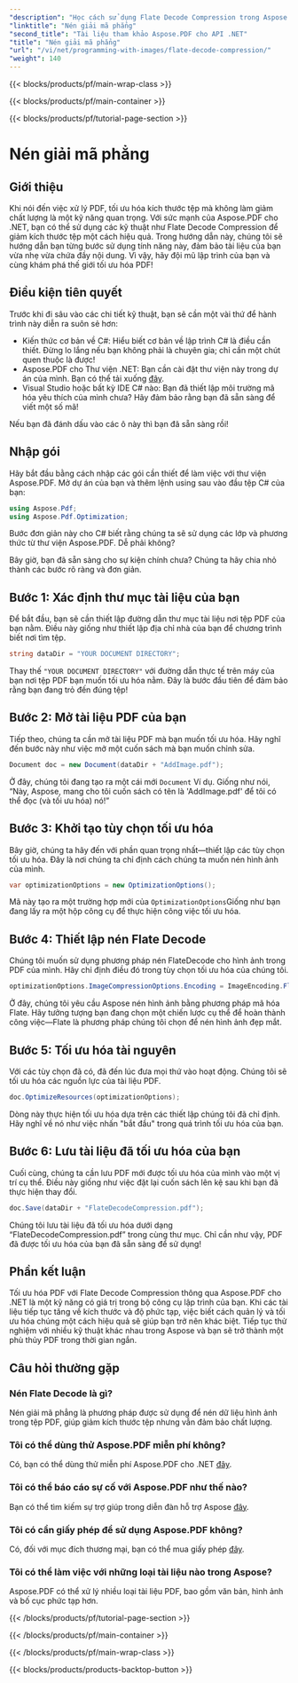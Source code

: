 ```yaml
---
"description": "Học cách sử dụng Flate Decode Compression trong Aspose.PDF cho .NET. Tối ưu hóa kích thước tệp PDF hiệu quả với hướng dẫn từng bước này."
"linktitle": "Nén giải mã phẳng"
"second_title": "Tài liệu tham khảo Aspose.PDF cho API .NET"
"title": "Nén giải mã phẳng"
"url": "/vi/net/programming-with-images/flate-decode-compression/"
"weight": 140
---
```


{{< blocks/products/pf/main-wrap-class >}}

{{< blocks/products/pf/main-container >}}

{{< blocks/products/pf/tutorial-page-section >}}

# Nén giải mã phẳng

## Giới thiệu

Khi nói đến việc xử lý PDF, tối ưu hóa kích thước tệp mà không làm giảm chất lượng là một kỹ năng quan trọng. Với sức mạnh của Aspose.PDF cho .NET, bạn có thể sử dụng các kỹ thuật như Flate Decode Compression để giảm kích thước tệp một cách hiệu quả. Trong hướng dẫn này, chúng tôi sẽ hướng dẫn bạn từng bước sử dụng tính năng này, đảm bảo tài liệu của bạn vừa nhẹ vừa chứa đầy nội dung. Vì vậy, hãy đội mũ lập trình của bạn và cùng khám phá thế giới tối ưu hóa PDF!

## Điều kiện tiên quyết

Trước khi đi sâu vào các chi tiết kỹ thuật, bạn sẽ cần một vài thứ để hành trình này diễn ra suôn sẻ hơn:

- Kiến thức cơ bản về C#: Hiểu biết cơ bản về lập trình C# là điều cần thiết. Đừng lo lắng nếu bạn không phải là chuyên gia; chỉ cần một chút quen thuộc là được!
- Aspose.PDF cho Thư viện .NET: Bạn cần cài đặt thư viện này trong dự án của mình. Bạn có thể tải xuống [đây](https://releases.aspose.com/pdf/net/).
- Visual Studio hoặc bất kỳ IDE C# nào: Bạn đã thiết lập môi trường mã hóa yêu thích của mình chưa? Hãy đảm bảo rằng bạn đã sẵn sàng để viết một số mã!

Nếu bạn đã đánh dấu vào các ô này thì bạn đã sẵn sàng rồi!

## Nhập gói

Hãy bắt đầu bằng cách nhập các gói cần thiết để làm việc với thư viện Aspose.PDF. Mở dự án của bạn và thêm lệnh using sau vào đầu tệp C# của bạn:

```csharp
using Aspose.Pdf;
using Aspose.Pdf.Optimization;
```

Bước đơn giản này cho C# biết rằng chúng ta sẽ sử dụng các lớp và phương thức từ thư viện Aspose.PDF. Dễ phải không?

Bây giờ, bạn đã sẵn sàng cho sự kiện chính chưa? Chúng ta hãy chia nhỏ thành các bước rõ ràng và đơn giản.

## Bước 1: Xác định thư mục tài liệu của bạn

Để bắt đầu, bạn sẽ cần thiết lập đường dẫn thư mục tài liệu nơi tệp PDF của bạn nằm. Điều này giống như thiết lập địa chỉ nhà của bạn để chương trình biết nơi tìm tệp.

```csharp
string dataDir = "YOUR DOCUMENT DIRECTORY";
```
Thay thế `"YOUR DOCUMENT DIRECTORY"` với đường dẫn thực tế trên máy của bạn nơi tệp PDF bạn muốn tối ưu hóa nằm. Đây là bước đầu tiên để đảm bảo rằng bạn đang trỏ đến đúng tệp!

## Bước 2: Mở tài liệu PDF của bạn

Tiếp theo, chúng ta cần mở tài liệu PDF mà bạn muốn tối ưu hóa. Hãy nghĩ đến bước này như việc mở một cuốn sách mà bạn muốn chỉnh sửa.

```csharp
Document doc = new Document(dataDir + "AddImage.pdf");
```
Ở đây, chúng tôi đang tạo ra một cái mới `Document` Ví dụ. Giống như nói, “Này, Aspose, mang cho tôi cuốn sách có tên là 'AddImage.pdf' để tôi có thể đọc (và tối ưu hóa) nó!”

## Bước 3: Khởi tạo tùy chọn tối ưu hóa

Bây giờ, chúng ta hãy đến với phần quan trọng nhất—thiết lập các tùy chọn tối ưu hóa. Đây là nơi chúng ta chỉ định cách chúng ta muốn nén hình ảnh của mình.

```csharp
var optimizationOptions = new OptimizationOptions();
```
Mã này tạo ra một trường hợp mới của `OptimizationOptions`Giống như bạn đang lấy ra một hộp công cụ để thực hiện công việc tối ưu hóa.

## Bước 4: Thiết lập nén Flate Decode

Chúng tôi muốn sử dụng phương pháp nén FlateDecode cho hình ảnh trong PDF của mình. Hãy chỉ định điều đó trong tùy chọn tối ưu hóa của chúng tôi.

```csharp
optimizationOptions.ImageCompressionOptions.Encoding = ImageEncoding.Flate;
```
Ở đây, chúng tôi yêu cầu Aspose nén hình ảnh bằng phương pháp mã hóa Flate. Hãy tưởng tượng bạn đang chọn một chiến lược cụ thể để hoàn thành công việc—Flate là phương pháp chúng tôi chọn để nén hình ảnh đẹp mắt.

## Bước 5: Tối ưu hóa tài nguyên

Với các tùy chọn đã có, đã đến lúc đưa mọi thứ vào hoạt động. Chúng tôi sẽ tối ưu hóa các nguồn lực của tài liệu PDF.

```csharp
doc.OptimizeResources(optimizationOptions);
```
Dòng này thực hiện tối ưu hóa dựa trên các thiết lập chúng tôi đã chỉ định. Hãy nghĩ về nó như việc nhấn "bắt đầu" trong quá trình tối ưu hóa của bạn.

## Bước 6: Lưu tài liệu đã tối ưu hóa của bạn

Cuối cùng, chúng ta cần lưu PDF mới được tối ưu hóa của mình vào một vị trí cụ thể. Điều này giống như việc đặt lại cuốn sách lên kệ sau khi bạn đã thực hiện thay đổi.

```csharp
doc.Save(dataDir + "FlateDecodeCompression.pdf");
```
Chúng tôi lưu tài liệu đã tối ưu hóa dưới dạng “FlateDecodeCompression.pdf” trong cùng thư mục. Chỉ cần như vậy, PDF đã được tối ưu hóa của bạn đã sẵn sàng để sử dụng!

## Phần kết luận

Tối ưu hóa PDF với Flate Decode Compression thông qua Aspose.PDF cho .NET là một kỹ năng có giá trị trong bộ công cụ lập trình của bạn. Khi các tài liệu tiếp tục tăng về kích thước và độ phức tạp, việc biết cách quản lý và tối ưu hóa chúng một cách hiệu quả sẽ giúp bạn trở nên khác biệt. Tiếp tục thử nghiệm với nhiều kỹ thuật khác nhau trong Aspose và bạn sẽ trở thành một phù thủy PDF trong thời gian ngắn.

## Câu hỏi thường gặp

### Nén Flate Decode là gì?  
Nén giải mã phẳng là phương pháp được sử dụng để nén dữ liệu hình ảnh trong tệp PDF, giúp giảm kích thước tệp nhưng vẫn đảm bảo chất lượng.

### Tôi có thể dùng thử Aspose.PDF miễn phí không?  
Có, bạn có thể dùng thử miễn phí Aspose.PDF cho .NET [đây](https://releases.aspose.com/).

### Tôi có thể báo cáo sự cố với Aspose.PDF như thế nào?  
Bạn có thể tìm kiếm sự trợ giúp trong diễn đàn hỗ trợ Aspose [đây](https://forum.aspose.com/c/pdf/10).

### Tôi có cần giấy phép để sử dụng Aspose.PDF không?  
Có, đối với mục đích thương mại, bạn có thể mua giấy phép [đây](https://purchase.aspose.com/buy).

### Tôi có thể làm việc với những loại tài liệu nào trong Aspose?  
Aspose.PDF có thể xử lý nhiều loại tài liệu PDF, bao gồm văn bản, hình ảnh và bố cục phức tạp hơn.

{{< /blocks/products/pf/tutorial-page-section >}}

{{< /blocks/products/pf/main-container >}}

{{< /blocks/products/pf/main-wrap-class >}}

{{< blocks/products/products-backtop-button >}}